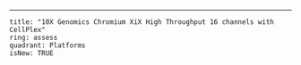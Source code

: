 ---

    title: "10X Genomics Chromium XiX High Throughput 16 channels with CellPlex"
    ring: assess
    quadrant: Platforms
    isNew: TRUE

